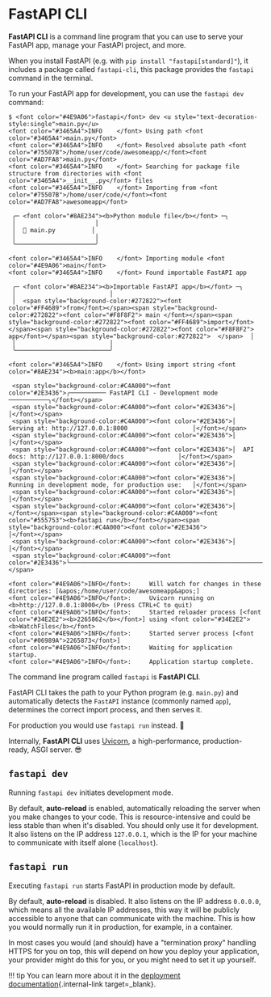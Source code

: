 # FastAPI CLI

**FastAPI CLI** is a command line program that you can use to serve your FastAPI app, manage your FastAPI project, and more.

When you install FastAPI (e.g. with `pip install "fastapi[standard]"`), it includes a package called `fastapi-cli`, this package provides the `fastapi` command in the terminal.

To run your FastAPI app for development, you can use the `fastapi dev` command:

<div class="termy">

```console
$ <font color="#4E9A06">fastapi</font> dev <u style="text-decoration-style:single">main.py</u>
<font color="#3465A4">INFO    </font> Using path <font color="#3465A4">main.py</font>
<font color="#3465A4">INFO    </font> Resolved absolute path <font color="#75507B">/home/user/code/awesomeapp/</font><font color="#AD7FA8">main.py</font>
<font color="#3465A4">INFO    </font> Searching for package file structure from directories with <font color="#3465A4">__init__.py</font> files
<font color="#3465A4">INFO    </font> Importing from <font color="#75507B">/home/user/code/</font><font color="#AD7FA8">awesomeapp</font>

 ╭─ <font color="#8AE234"><b>Python module file</b></font> ─╮
 │                      │
 │  🐍 main.py          │
 │                      │
 ╰──────────────────────╯

<font color="#3465A4">INFO    </font> Importing module <font color="#4E9A06">main</font>
<font color="#3465A4">INFO    </font> Found importable FastAPI app

 ╭─ <font color="#8AE234"><b>Importable FastAPI app</b></font> ─╮
 │                          │
 │  <span style="background-color:#272822"><font color="#FF4689">from</font></span><span style="background-color:#272822"><font color="#F8F8F2"> main </font></span><span style="background-color:#272822"><font color="#FF4689">import</font></span><span style="background-color:#272822"><font color="#F8F8F2"> app</font></span><span style="background-color:#272822">  </span>  │
 │                          │
 ╰──────────────────────────╯

<font color="#3465A4">INFO    </font> Using import string <font color="#8AE234"><b>main:app</b></font>

 <span style="background-color:#C4A000"><font color="#2E3436">╭────────── FastAPI CLI - Development mode ───────────╮</font></span>
 <span style="background-color:#C4A000"><font color="#2E3436">│                                                     │</font></span>
 <span style="background-color:#C4A000"><font color="#2E3436">│  Serving at: http://127.0.0.1:8000                  │</font></span>
 <span style="background-color:#C4A000"><font color="#2E3436">│                                                     │</font></span>
 <span style="background-color:#C4A000"><font color="#2E3436">│  API docs: http://127.0.0.1:8000/docs               │</font></span>
 <span style="background-color:#C4A000"><font color="#2E3436">│                                                     │</font></span>
 <span style="background-color:#C4A000"><font color="#2E3436">│  Running in development mode, for production use:   │</font></span>
 <span style="background-color:#C4A000"><font color="#2E3436">│                                                     │</font></span>
 <span style="background-color:#C4A000"><font color="#2E3436">│  </font></span><span style="background-color:#C4A000"><font color="#555753"><b>fastapi run</b></font></span><span style="background-color:#C4A000"><font color="#2E3436">                                        │</font></span>
 <span style="background-color:#C4A000"><font color="#2E3436">│                                                     │</font></span>
 <span style="background-color:#C4A000"><font color="#2E3436">╰─────────────────────────────────────────────────────╯</font></span>

<font color="#4E9A06">INFO</font>:     Will watch for changes in these directories: [&apos;/home/user/code/awesomeapp&apos;]
<font color="#4E9A06">INFO</font>:     Uvicorn running on <b>http://127.0.0.1:8000</b> (Press CTRL+C to quit)
<font color="#4E9A06">INFO</font>:     Started reloader process [<font color="#34E2E2"><b>2265862</b></font>] using <font color="#34E2E2"><b>WatchFiles</b></font>
<font color="#4E9A06">INFO</font>:     Started server process [<font color="#06989A">2265873</font>]
<font color="#4E9A06">INFO</font>:     Waiting for application startup.
<font color="#4E9A06">INFO</font>:     Application startup complete.
```

</div>

The command line program called `fastapi` is **FastAPI CLI**.

FastAPI CLI takes the path to your Python program (e.g. `main.py`) and automatically detects the `FastAPI` instance (commonly named `app`), determines the correct import process, and then serves it.

For production you would use `fastapi run` instead. 🚀

Internally, **FastAPI CLI** uses <a href="https://www.uvicorn.org" class="external-link" target="_blank">Uvicorn</a>, a high-performance, production-ready, ASGI server. 😎

## `fastapi dev`

Running `fastapi dev` initiates development mode.

By default, **auto-reload** is enabled, automatically reloading the server when you make changes to your code. This is resource-intensive and could be less stable than when it's disabled. You should only use it for development. It also listens on the IP address `127.0.0.1`, which is the IP for your machine to communicate with itself alone (`localhost`).

## `fastapi run`

Executing `fastapi run` starts FastAPI in production mode by default.

By default, **auto-reload** is disabled. It also listens on the IP address `0.0.0.0`, which means all the available IP addresses, this way it will be publicly accessible to anyone that can communicate with the machine. This is how you would normally run it in production, for example, in a container.

In most cases you would (and should) have a "termination proxy" handling HTTPS for you on top, this will depend on how you deploy your application, your provider might do this for you, or you might need to set it up yourself.

!!! tip
    You can learn more about it in the [deployment documentation](deployment/index.md){.internal-link target=_blank}.
